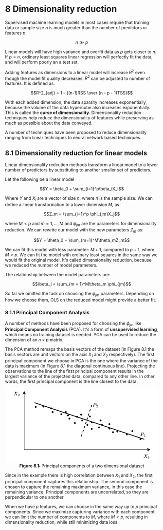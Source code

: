 # **8 Dimensionality reduction**

Supervised machine learning models in most cases require that training data or sample size $n$ is much greater than the number of predictors or features $p$ 

$$n \gg p$$

Linear models will have high variance and overfit data as $p$ gets closer to $n$. If $p = n$, ordinary least squares linear regression will perfectly fit the data, and will perform poorly an a test set.

Adding features as dimensions to a linear model will increase $R^2$ even though the model fit quality decreases. $R^2$ can be adjusted to number of features. It is defined as:

$$R^2_{adj} = 1 - {(n-1)RSS \over (n - p - 1)TSS}$$

WIth each added dimension, the data sparsity increases exponentially, because the volume of the data hypercube also increases exponentially. This is called the **curse of dimensionality**. Dimensionality reduction techniques help reduce the dimensionality of features while preserving as much as possible about the data conveyed. 

A number of techniques have been proposed to reduce dimensionality ranging from linear techniques to neural network based techniques.

## **8.1 Dimensionality reduction for linear models**

Linear dimensionality redcution methods transform a linear model to a lower number of predictors by substituting to another smaller set of predictors.

Let the following be a linear model

$$Y = \beta_0 + \sum_{i=1}^p\beta_iX_i$$

Where $Y$ and $X_i$ are a vector of size $n$, where $n$ is the sample size. We can define a linear transformation to a lower dimension $M$, as

$$Z_m = \sum_{j=1}^p \phi_{jm}X_j$$

where $M<p$ and $m = 1,...,M$ and $\phi_{jm}$ are the parameters for dimensionality reduction. We can rewrite our model with the new parameters $Z_m$ as:

$$Y = \theta_0 + \sum_{m=1}^M\theta_mZ_m$$

We can fit this model with less parameter: $M + 1$, compared to $p + 1$, where $M < p$. We can fit the model with ordinary least squares in the same way we would fit the original model. It's called dimensionality reduction, because we reduced the number of model parameters.

The relationship between the model parameters are:

$$\beta_j = \sum_{m = 1}^M\theta_m \phi_{jm}$$

So far we omitted the task on choosing the $\phi_{jm}$ parameters. Depending on how we choose them, OLS on the reduced model might provide a better fit. 

### **8.1.1 Principal Component Analysis**

A number of methods have been proposed for choosing the $\phi_{jm}$ like **Principal Component Analysis** (PCA). It's a form of **unsupervised learning**, which means no training dataset is needed. PCA can be used to reduce the dimension of an $n \times p$ matrix. 

The PCA method remaps the basis vectors of the dataset (in Figure 8.1 the basis vectors are unit vectors on the axis $X_1$ and $X_2$ respectively). The first principal component we choose in PCA is the one where the variance of the data is maximum (in Figure 8.1 the diagonal continuous line). Projecting the observations to the line of the first principal component results in the largest variance of the projected data, compared to any other line. In other words, the first principal component is the line closest to the data.

<p align="center">
<img src="./img/08-principal-component.png" width="500">
<br><b>Figure 8.1: </b> Principal components of a two dimensional dataset</p>

Since in the example there is high correlation between $X_1$ and $X_2$, the first principal component captures this relationship. The second component is chosen to capture the remaining maximum variance, in this case the remaining variance. Principal components are uncorrelated, so they are perpendicular to one another. 

When we have $p$ features, we can choose in the same way up to $p$ principal components. Since we maximize capturing variance with each component we can limit the number of components to $M$, where $M < p$, resulting in dimensionality reduction, while still minimizing data loss.


